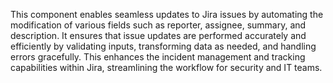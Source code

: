 This component enables seamless updates to Jira issues by automating the modification of various fields such as reporter, assignee, summary, and description. It ensures that issue updates are performed accurately and efficiently by validating inputs, transforming data as needed, and handling errors gracefully. This enhances the incident management and tracking capabilities within Jira, streamlining the workflow for security and IT teams.